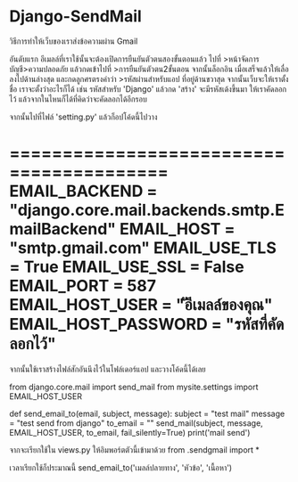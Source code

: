 # Django-SendMail

วิธีการทำให้เว็บของเราส่งข้อความผ่าน Gmail

อันดับแรก อีเมลล์ที่เราใช้นั้นจะต้องเปิดการยืนยันตัวตนสองขั้นตอนแล้ว
ไปที่ >หน้าจัดการบัญชี>ความปลอดภัย แล้วกดเข้าไปที่ >การยืนยันตัวตน2ขั้นตอน จากนั้นล็อกอิน 
เมื่อเสร็จแล้วให้เลื่อลงไปด้านล่างสุด และกดลูกศรตรงคำว่า >รหัสผ่านสำหรับแอป ที่อยู่ด้านขวาสุด
จากนั้นเว็บจะให้เราตั้งชื่อ เราจะตั้งว่าอะไรก็ได้ เช่น รหัสสำหรับ 'Django' แล้วกด 'สร้าง'
จะมีรหัสเด้งขึ้นมา ให้เราคัดลอกไว้ แล้วจากในไหนก็ได้ที่คิดว่าจะคัดลอกได้อีกรอบ

จากนั้นไปที่ไฟล์ 'setting.py' แล้วก็อปโค้ดนี้ไปวาง

=========================================
EMAIL_BACKEND = "django.core.mail.backends.smtp.EmailBackend"
EMAIL_HOST = "smtp.gmail.com"
EMAIL_USE_TLS = True
EMAIL_USE_SSL = False
EMAIL_PORT = 587
EMAIL_HOST_USER = "ัอีเมลล์ของคุณ"
EMAIL_HOST_PASSWORD = "รหัสที่คัดลอกไว้"
======================================

จากนั้นใช้เราสร้างไฟล์สักอันนึงไว้ในโฟล์เดอร์แอป และวางโค้ดนี้ได้เลย

from django.core.mail import send_mail
from mysite.settings import EMAIL_HOST_USER

def send_email_to(email, subject, message):
    subject = "test mail"
    message = "test send from django"
    to_email = ""
    send_mail(subject, message, EMAIL_HOST_USER, to_email, fail_silently=True)
    print('mail send')


จากจะเรียกใช้ใน views.py ให้อิมพอร์ตตัวนี้เข้ามาด้วย
from .sendgmail import * 

เวลาเรียกใช้ก็ประมาณนี้
send_email_to('เมลล์ปลายทาง', 'หัวข้อ', 'เนื้อหา')



















    
